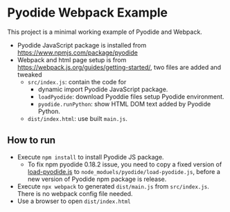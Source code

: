 # Pyodide Webpack Example

This project is a minimal working example of Pyodide and Webpack.

- Pyodide JavaScript package is installed from https://www.npmjs.com/package/pyodide
- Webpack and html page setup is from https://webpack.js.org/guides/getting-started/, two files are added and tweaked
  - `src/index.js`: contain the code for
    - dynamic import Pyodide JavaScript package.
    - `loadPyodide`: download Pyoddie files setup Pyodide environment.
    - `pyodide.runPython`: show HTML DOM text added by Pyodide Python.
  - `dist/index.html`: use built `main.js`.

## How to run

- Execute `npm install` to install Pyodide JS package.
  - To fix npm pyodide 0.18.2 issue, you need to copy a fixed version of [load-pyodide.js](https://github.com/grimmer0125/pyodide/blob/fix_webpack_compatibility_issue/src/js/load-pyodide.js) to `node_moduels/pyodide/load-pyodide.js`, before a new version of Pyodide npm package is release.
- Execute `npx webpack` to generated `dist/main.js` from `src/index.js`. There is no webpack config file needed.
- Use a browser to open `dist/index.html`
